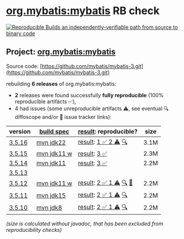 [org.mybatis:mybatis](https://central.sonatype.com/artifact/org.mybatis/mybatis/versions) RB check
=======

[![Reproducible Builds](https://reproducible-builds.org/images/logos/rb.svg) an independently-verifiable path from source to binary code](https://reproducible-builds.org/)

## Project: [org.mybatis:mybatis](https://central.sonatype.com/artifact/org.mybatis/mybatis/versions)

Source code: [https://github.com/mybatis/mybatis-3.git](https://github.com/mybatis/mybatis-3.git)

rebuilding **6 releases** of org.mybatis:mybatis:
- **2** releases were found successfully **fully reproducible** (100% reproducible artifacts :white_check_mark:),
- 4 had issues (some unreproducible artifacts :warning:, see eventual :mag: diffoscope and/or :memo: issue tracker links):

| version | [build spec](/BUILDSPEC.md) | [result](https://reproducible-builds.org/docs/jvm/): reproducible? | size |
| -- | --------- | ------ | -- |
| [3.5.16](https://central.sonatype.com/artifact/org.mybatis/mybatis/3.5.16/pom) | [mvn jdk22](mybatis-3.5.16.buildspec) | [result](mybatis-3.5.16.buildinfo): [1 :white_check_mark:  2 :warning:](mybatis-3.5.16.buildcompare) [:mag:](mybatis-3.5.16.diffoscope) | 3.1M |
| [3.5.15](https://central.sonatype.com/artifact/org.mybatis/mybatis/3.5.15/pom) | [mvn jdk11 w](mybatis-3.5.15.buildspec) | [result](mybatis-3.5.15.buildinfo): [3 :white_check_mark: ](mybatis-3.5.15.buildcompare) | 2.3M |
| [3.5.14](https://central.sonatype.com/artifact/org.mybatis/mybatis/3.5.14/pom) | [mvn jdk11](mybatis-3.5.14.buildspec) | [result](mybatis-3.5.14.buildinfo): [3 :white_check_mark: ](mybatis-3.5.14.buildcompare) | 2.2M |
| [3.5.13](https://central.sonatype.com/artifact/org.mybatis/mybatis/3.5.13/pom) | | | |
| [3.5.12](https://central.sonatype.com/artifact/org.mybatis/mybatis/3.5.12/pom) | [mvn jdk11 w](mybatis-3.5.12.buildspec) | [result](mybatis-3.5.12.buildinfo): [2 :white_check_mark:  1 :warning:](mybatis-3.5.12.buildcompare) [:mag:](mybatis-3.5.12.diffoscope) [:memo:](https://github.com/mybatis/parent/commit/ac52e352951dcfb928824429d576c0c93acf5a9d) | 2.2M |
| [3.5.11](https://central.sonatype.com/artifact/org.mybatis/mybatis/3.5.11/pom) | [mvn jdk15](mybatis-3.5.11.buildspec) | [result](mybatis-3.5.11.buildinfo): [2 :white_check_mark:  1 :warning:](mybatis-3.5.11.buildcompare) [:mag:](mybatis-3.5.11.diffoscope) | 2.2M |
| [3.5.10](https://central.sonatype.com/artifact/org.mybatis/mybatis/3.5.10/pom) | [mvn jdk8](mybatis-3.5.10.buildspec) | [result](mybatis-3.5.10.buildinfo): [2 :white_check_mark:  1 :warning:](mybatis-3.5.10.buildcompare) [:mag:](mybatis-3.5.10.diffoscope) | 2.2M |

<i>(size is calculated without javadoc, that has been excluded from reproducibility checks)</i>
